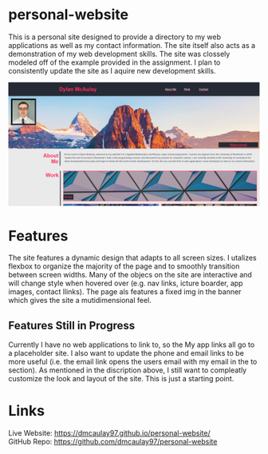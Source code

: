 # personal-website
This is a personal site designed to provide a directory to my web applications as well as my contact information. The site itself also acts as a demonstration of my web development skills. The site was clossely modeled off of the example provided in the assignment. I plan to consistently update the site as I aquire new development skills.

![img](assets/images/screen_shot.PNG)

# Features

The site features a dynamic design that adapts to all screen sizes. I utalizes flexbox to organize the majority of the page and to smoothly transition between screen widths. Many of the objecs on the site are interactive and will change style when hovered over (e.g. nav links, icture boarder, app images, contact llinks). The page als features a fixed img in the banner which gives the site a mutidimensional feel. 

## Features Still in Progress
Currently I have no web applications to link to, so the My app links all go to a placeholder site. I also want to update the phone and email links to be more useful (i.e. the email link opens the users email with my email in the to section). As mentioned in the discription above, I still want to compleatly customize the look and layout of the site. This is just a starting point.

# Links

Live Website: https://dmcaulay97.github.io/personal-website/  
GitHub Repo: https://github.com/dmcaulay97/personal-website

